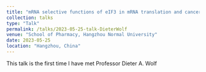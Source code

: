 ```yaml
---
title: "mRNA selective functions of eIF3 in mRNA translation and cancer"
collection: talks
type: "Talk"
permalink: /talks/2023-05-25-talk-DieterWolf
venue: "School of Pharmacy, Hangzhou Normal University"
date: 2023-05-25
location: "Hangzhou, China"
---
```


This talk is the first time I have met Professor Dieter A. Wolf
